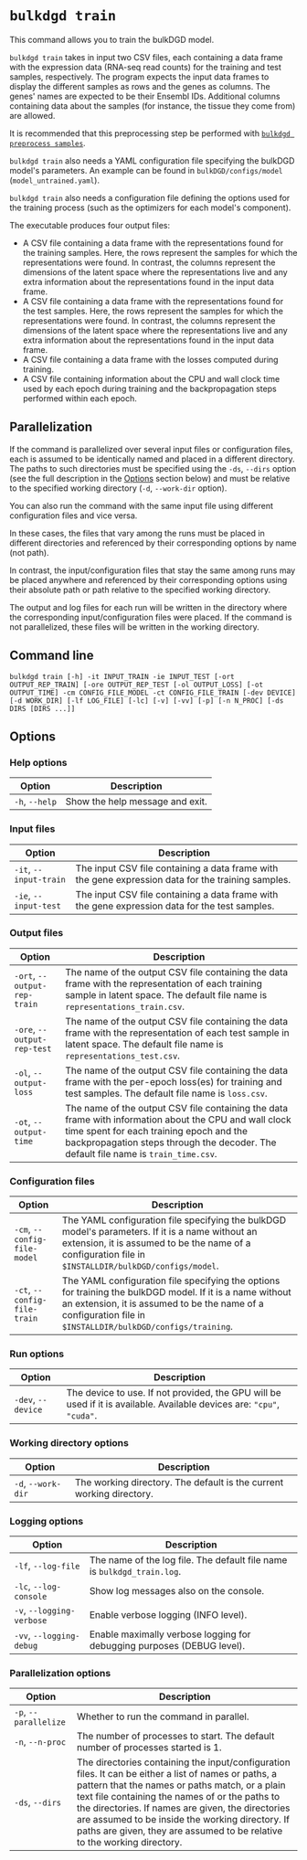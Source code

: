 # `bulkdgd train`

This command allows you to train the bulkDGD model.

`bulkdgd train` takes in input two CSV files, each containing a data frame with the expression data (RNA-seq read counts) for the training and test samples, respectively. The program expects the input data frames to display the different samples as rows and the genes as columns. The genes' names are expected to be their Ensembl IDs. Additional columns containing data about the samples (for instance, the tissue they come from) are allowed.

It is recommended that this preprocessing step be performed with [`bulkdgd preprocess samples`](#bulkdgd_preprocess_samples).

`bulkdgd train` also needs a YAML configuration file specifying the bulkDGD model's parameters. An example can be found in `bulkDGD/configs/model` (`model_untrained.yaml`).

`bulkdgd train` also needs a configuration file defining the options used for the training process (such as the optimizers for each model's component).

The executable produces four output files:

* A CSV file containing a data frame with the representations found for the training samples. Here, the rows represent the samples for which the representations were found. In contrast, the columns represent the dimensions of the latent space where the representations live and any extra information about the representations found in the input data frame.
* A CSV file containing a data frame with the representations found for the test samples. Here, the rows represent the samples for which the representations were found. In contrast, the columns represent the dimensions of the latent space where the representations live and any extra information about the representations found in the input data frame.
* A CSV file containing a data frame with the losses computed during training.
* A CSV file containing information about the CPU and wall clock time used by each epoch during training and the backpropagation steps performed within each epoch.

## Parallelization

If the command is parallelized over several input files or configuration files, each is assumed to be identically named and placed in a different directory. The paths to such directories must be specified using the `-ds`, `--dirs` option (see the full description in the [Options](#Options) section below) and must be relative to the specified working directory (`-d`, `--work-dir` option).

You can also run the command with the same input file using different configuration files and vice versa.

In these cases, the files that vary among the runs must be placed in different directories and referenced by their corresponding options by name (not path).

In contrast, the input/configuration files that stay the same among runs may be placed anywhere and referenced by their corresponding options using their absolute path or path relative to the specified working directory.

The output and log files for each run will be written in the directory where the corresponding input/configuration files were placed. If the command is not parallelized, these files will be written in the working directory.

## Command line

```
bulkdgd train [-h] -it INPUT_TRAIN -ie INPUT_TEST [-ort OUTPUT_REP_TRAIN] [-ore OUTPUT_REP_TEST [-ol OUTPUT_LOSS] [-ot OUTPUT_TIME] -cm CONFIG_FILE_MODEL -ct CONFIG_FILE_TRAIN [-dev DEVICE] [-d WORK_DIR] [-lf LOG_FILE] [-lc] [-v] [-vv] [-p] [-n N_PROC] [-ds DIRS [DIRS ...]]
```

## Options

### Help options

| Option         | Description                     |
| -------------- | ------------------------------- |
| `-h`, `--help` | Show the help message and exit. |

### Input files

| Option                 | Description                                                  |
| ---------------------- | ------------------------------------------------------------ |
| `-it`, `--input-train` | The input CSV file containing a data frame with the gene expression data for the training samples. |
| `-ie`, `--input-test`  | The input CSV file containing a data frame with the gene expression data for the test samples. |

### Output files

| Option                       | Description                                                  |
| ---------------------------- | ------------------------------------------------------------ |
| `-ort`, `--output-rep-train` | The name of the output CSV file containing the data frame with the representation of each training sample in latent space. The default file name is `representations_train.csv`. |
| `-ore`, `--output-rep-test`  | The name of the output CSV file containing the data frame with the representation of each test sample in latent space. The default file name is `representations_test.csv`. |
| `-ol`, `--output-loss`       | The name of the output CSV file containing the data frame with the per-epoch loss(es) for training and test samples. The default file name is `loss.csv`. |
| `-ot`, `--output-time`       | The name of the output CSV file containing the data frame with information about the CPU and wall clock time spent for each training epoch and the backpropagation steps through the decoder. The default file name is `train_time.csv`. |

### Configuration files

| Option                       | Description                                                  |
| ---------------------------- | ------------------------------------------------------------ |
| `-cm`, `--config-file-model` | The YAML configuration file specifying the bulkDGD model's parameters. If it is a name without an extension, it is assumed to be the name of a configuration file in `$INSTALLDIR/bulkDGD/configs/model`. |
| `-ct`, `--config-file-train` | The YAML configuration file specifying the options for training the bulkDGD model. If it is a name without an extension, it is assumed to be the name of a configuration file in `$INSTALLDIR/bulkDGD/configs/training`. |

### Run options

| Option             | Description                                                  |
| ------------------ | ------------------------------------------------------------ |
| `-dev`, `--device` | The device to use. If not provided, the GPU will be used if it is available. Available devices are: `"cpu"`, `"cuda"`. |

### Working directory options

| Option             | Description                                                  |
| ------------------ | ------------------------------------------------------------ |
| `-d`, `--work-dir` | The working directory. The default is the current working directory. |

### Logging options

| Option                    | Description                                                  |
| ------------------------- | ------------------------------------------------------------ |
| `-lf`, `--log-file`       | The name of the log file. The default file name is `bulkdgd_train.log`. |
| `-lc`, `--log-console`    | Show log messages also on the console.                       |
| `-v`, `--logging-verbose` | Enable verbose logging (INFO level).                         |
| `-vv`, `--logging-debug`  | Enable maximally verbose logging for debugging purposes (DEBUG level). |

### Parallelization options

| Option                | Description                                                  |
| --------------------- | ------------------------------------------------------------ |
| `-p`, `--parallelize` | Whether to run the command in parallel.                      |
| `-n`, `--n-proc`      | The number of processes to start. The default number of processes started is 1. |
| `-ds`, `--dirs`       | The directories containing the input/configuration files. It can be either a list of names or paths, a pattern that the names or paths match, or a plain text file containing the names of or the paths to the directories. If names are given, the directories are assumed to be inside the working directory. If paths are given, they are assumed to be relative to the working directory. |